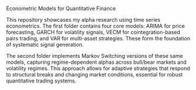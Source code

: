 Econometric Models for Quantitative Finance

This repository showcases my alpha research using time series econometrics. The first folder contains four core models: ARIMA for price forecasting, GARCH for volatility signals, VECM for cointegration-based pairs trading, and VAR for multi-asset strategies. These form the foundation of systematic signal generation.

The second folder implements Markov Switching versions of these same models, capturing regime-dependent alphas across bull/bear markets and volatility regimes. This approach allows for adaptive strategies that respond to structural breaks and changing market conditions, essential for robust quantitative trading systems.
